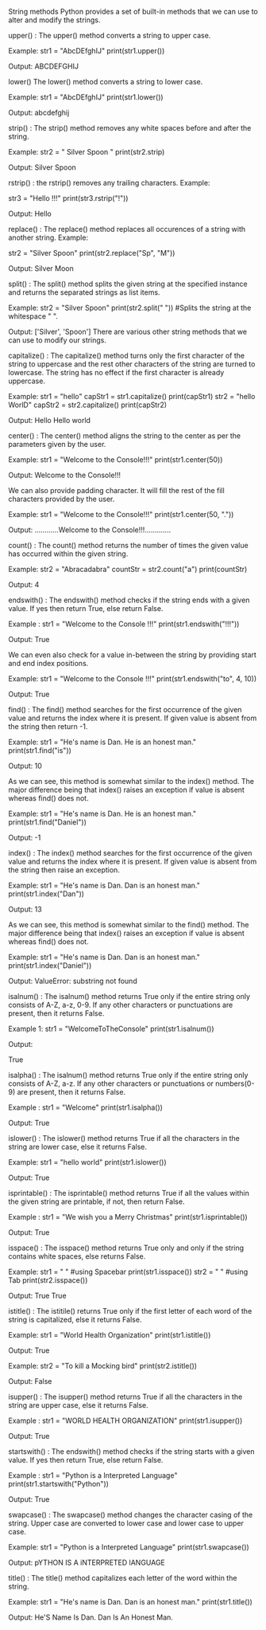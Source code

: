 String methods
Python provides a set of built-in methods that we can use to alter and modify the strings.

upper() :
The upper() method converts a string to upper case.

Example:
str1 = "AbcDEfghIJ"
print(str1.upper())

Output:
ABCDEFGHIJ

lower()
The lower() method converts a string to lower case.

Example:
str1 = "AbcDEfghIJ"
print(str1.lower())

Output:
abcdefghij

strip() :
The strip() method removes any white spaces before and after the string.

Example:
str2 = " Silver Spoon "
print(str2.strip)

Output:
Silver Spoon

rstrip() :
the rstrip() removes any trailing characters. Example:

str3 = "Hello !!!"
print(str3.rstrip("!"))

Output:
Hello

replace() :
The replace() method replaces all occurences of a string with another string. Example:

str2 = "Silver Spoon"
print(str2.replace("Sp", "M"))

Output:
Silver Moon

split() :
The split() method splits the given string at the specified instance and returns the separated strings as list items.

Example:
str2 = "Silver Spoon"
print(str2.split(" "))      #Splits the string at the whitespace " ".

Output:
['Silver', 'Spoon']
There are various other string methods that we can use to modify our strings.

capitalize() :
The capitalize() method turns only the first character of the string to uppercase and the rest other characters of the string are turned to lowercase. The string has no effect if the first character is already uppercase.

Example:
str1 = "hello"
capStr1 = str1.capitalize()
print(capStr1)
str2 = "hello WorlD"
capStr2 = str2.capitalize()
print(capStr2)

Output:
Hello
Hello world

center() :
The center() method aligns the string to the center as per the parameters given by the user.

Example:
str1 = "Welcome to the Console!!!"
print(str1.center(50))

Output:
            Welcome to the Console!!!

We can also provide padding character. It will fill the rest of the fill characters provided by the user.

Example:
str1 = "Welcome to the Console!!!"
print(str1.center(50, "."))

Output:
............Welcome to the Console!!!.............

count() :
The count() method returns the number of times the given value has occurred within the given string.

Example:
str2 = "Abracadabra"
countStr = str2.count("a")
print(countStr)

Output:
4

endswith() :
The endswith() method checks if the string ends with a given value. If yes then return True, else return False.

Example :
str1 = "Welcome to the Console !!!"
print(str1.endswith("!!!"))

Output:
True

We can even also check for a value in-between the string by providing start and end index positions.

Example:
str1 = "Welcome to the Console !!!"
print(str1.endswith("to", 4, 10))

Output:
True

find() :
The find() method searches for the first occurrence of the given value and returns the index where it is present. If given value is absent from the string then return -1.

Example:
str1 = "He's name is Dan. He is an honest man."
print(str1.find("is"))

Output:
10

As we can see, this method is somewhat similar to the index() method. The major difference being that index() raises an exception if value is absent whereas find() does not.

Example:
str1 = "He's name is Dan. He is an honest man."
print(str1.find("Daniel"))

Output:
-1

index() :
The index() method searches for the first occurrence of the given value and returns the index where it is present. If given value is absent from the string then raise an exception.

Example:
str1 = "He's name is Dan. Dan is an honest man."
print(str1.index("Dan"))

Output:
13

As we can see, this method is somewhat similar to the find() method. The major difference being that index() raises an exception if value is absent whereas find() does not.

Example:
str1 = "He's name is Dan. Dan is an honest man."
print(str1.index("Daniel"))

Output:
ValueError: substring not found

isalnum() :
The isalnum() method returns True only if the entire string only consists of A-Z, a-z, 0-9. If any other characters or punctuations are present, then it returns False.

Example 1:
str1 = "WelcomeToTheConsole"
print(str1.isalnum())

Output:

True

isalpha() :
The isalnum() method returns True only if the entire string only consists of A-Z, a-z. If any other characters or punctuations or numbers(0-9) are present, then it returns False.

Example :
str1 = "Welcome"
print(str1.isalpha())

Output:
True

islower() :
The islower() method returns True if all the characters in the string are lower case, else it returns False.

Example:
str1 = "hello world"
print(str1.islower())

Output:
True

isprintable() :
The isprintable() method returns True if all the values within the given string are printable, if not, then return False.

Example :
str1 = "We wish you a Merry Christmas"
print(str1.isprintable())

Output:
True

isspace() :
The isspace() method returns True only and only if the string contains white spaces, else returns False.

Example:
str1 = "        "       #using Spacebar
print(str1.isspace())
str2 = "        "       #using Tab
print(str2.isspace())

Output:
True
True

istitle() :
The istitile() returns True only if the first letter of each word of the string is capitalized, else it returns False.

Example:
str1 = "World Health Organization" 
print(str1.istitle())

Output:
True

Example:
str2 = "To kill a Mocking bird"
print(str2.istitle())

Output:
False

isupper() :
The isupper() method returns True if all the characters in the string are upper case, else it returns False.

Example :
str1 = "WORLD HEALTH ORGANIZATION" 
print(str1.isupper())

Output:
True

startswith() :
The endswith() method checks if the string starts with a given value. If yes then return True, else return False.

Example :
str1 = "Python is a Interpreted Language" 
print(str1.startswith("Python"))

Output:
True

swapcase() :
The swapcase() method changes the character casing of the string. Upper case are converted to lower case and lower case to upper case.

Example:
str1 = "Python is a Interpreted Language" 
print(str1.swapcase())

Output:
pYTHON IS A iNTERPRETED lANGUAGE

title() :
The title() method capitalizes each letter of the word within the string.

Example:
str1 = "He's name is Dan. Dan is an honest man."
print(str1.title())

Output:
He'S Name Is Dan. Dan Is An Honest Man.